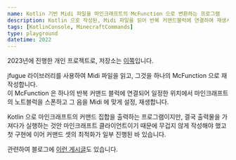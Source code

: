 ```yaml
---
name: Kotlin 기반 Midi 파일을 마인크래프트의 McFunction 으로 변환하는 프로그램
description: Kotlin 으로 작성된, Midi 파일을 읽어 반복 커맨드블럭에 연결하여 재생시킬 수 있는 McFunction 파일로 변환하는 프로그램을 개발했습니다.
tags: [KotlinConsole, MinecraftCommands]
type: playground
datetime: 2022
---
```


2023년에 진행한 개인 프로젝트로, 저장소는 [이쪽](https://github.com/hoonkun/arctic-midi2mcfunction)입니다.  

jfugue 라이브러리를 사용하여 Midi 파일을 읽고, 그것을 하나의 McFunction 으로 재작성합니다.  
이 McFunction 은 하나의 반복 커맨드 블럭에 연결되어 일정한 위치에서 마인크래프트의 노트블럭을 스폰하고 그 음을 Midi 에 맞게 설정, 재생합니다.  

Kotlin 으로 마인크래프트의 커맨드 집합을 출력하는 프로그램이지만, 결국 출력물을 가져다가 실행하는 것안 마인크래프트 클라이언트이기 때문에 무겁지 않게 작성해야 했고 
첫 구현에 이어 커맨드 셋의 최적화가 일부 진행된 바 있습니다.

관련하여 블로그에 [이런 게시글](/posts/retrieve/2023-03-08-arctic-midi2mcfunction)도 있습니다.
